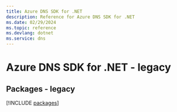 ```yaml
---
title: Azure DNS SDK for .NET
description: Reference for Azure DNS SDK for .NET
ms.date: 02/29/2024
ms.topic: reference
ms.devlang: dotnet
ms.service: dns
---
```

# Azure DNS SDK for .NET - legacy
## Packages - legacy
[!INCLUDE [packages](dns-index.md)]